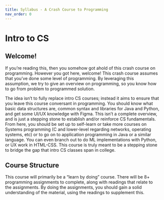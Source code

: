 ```yaml
---
title: Syllabus - A Crash Course to Programming
nav_order: 0
---
```


# Intro to CS

## Welcome!

If you’re reading this, then you somehow got ahold of this crash course on programming. However you got here, welcome! This crash course assumes that you’ve done some level of programming. By leveraging this assumption, we try to give an overview on programming, so you know how to go from problem to programmed solution.

The idea isn’t to fully replace intro CS courses; instead it aims to ensure that you leave this course conversant in programming. You should know what basic data structures are, common syntax and libraries for Java and Python, and get some UI/UX knowledge with Figma. This isn’t a complete overview, and is just a stepping stone to establish and/or reinforce CS fundamentals. From here, you should be set up to self-learn or take more courses on Systems programming (C and lower-level regarding networks, operating systems, etc) or to go on to application programming in Java or a similar language. You can even branch out to do ML implementations with Python, or UX work in HTML-CSS. This course is truly meant to be a stepping stone to bridge the gap that intro CS classes span in college.

## Course Structure

This course will primarily be a “learn by doing” course. There will be 8+ programming assignments to complete, along with readings that relate to the assignments. By doing the assignments, you should gain a solid understanding of the material, using the readings to supplement this.

